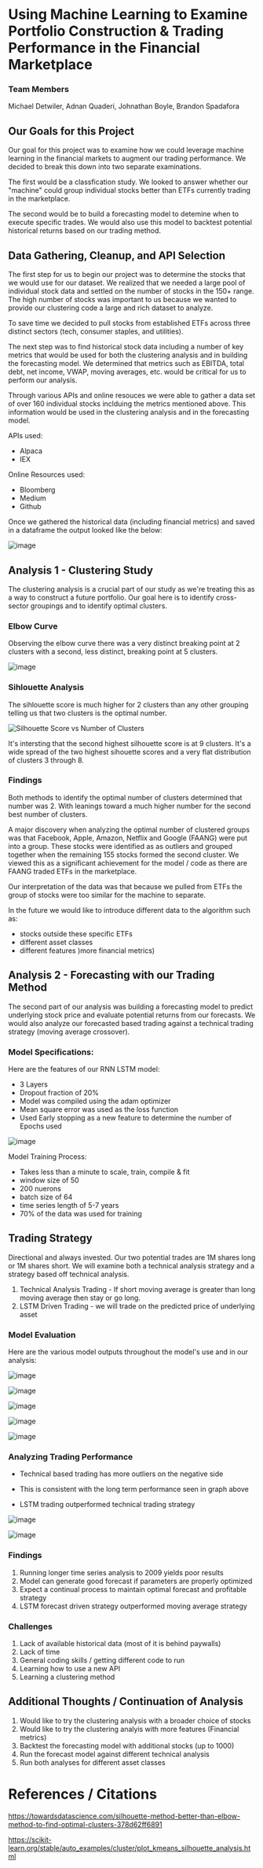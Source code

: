# Using Machine Learning to Examine Portfolio Construction & Trading Performance in the Financial Marketplace

### Team Members

Michael Detwiler, Adnan Quaderi, Johnathan Boyle, Brandon Spadafora

## Our Goals for this Project

Our goal for this project was to examine how we could leverage machine learning in the financial markets to augment our trading performance. We decided to break this down into two separate examinations. 

The first would be a classfication study. We looked to answer whether our "machine" could group individual stocks better than ETFs currently trading in the marketplace. 

The second would be to build a forecasting model to detemine when to execute specific trades. We would also use this model to backtest potential historical returns based on our trading method.  

## Data Gathering, Cleanup, and API Selection

The first step for us to begin our project was to determine the stocks that we would use for our dataset. We realized that we needed a large pool of individual stock data and settled on the number of stocks in the 150+ range. The high number of stocks was important to us because we wanted to provide our clustering code a large and rich dataset to analyze.

To save time we decided to pull stocks from established ETFs across three distinct sectors (tech, consumer staples, and utilities).

The next step was to find historical stock data including a number of key metrics that would be used for both the clustering analysis and in building the forecasting model. We determined that metrics such as EBITDA, total debt, net income, VWAP, moving averages, etc. would be critical for us to perform our analysis.

Through various APIs and online resouces we were able to gather a data set of over 160 individual stocks inclduing the metrics mentioned above. This information would be used in the clustering analysis and in the forecasting model.

APIs used:

* Alpaca 
* IEX 

Online Resources used:

* Bloomberg
* Medium
* Github

Once we gathered the historical data (including financial metrics) and saved in a dataframe the output looked like the below:

![image](https://user-images.githubusercontent.com/91380617/151641968-779027d4-f22c-42c4-b60b-c3700d30fcb2.png)


## Analysis 1 - Clustering Study  

The clustering analysis is a crucial part of our study as we're treating this as a  way to construct a future portfolio. Our goal here is to identify cross-sector groupings and to identify optimal clusters.

### Elbow Curve

Observing the elbow curve there was a very distinct breaking point at 2 clusters with a second, less distinct, breaking point at 5 clusters.

![image](https://user-images.githubusercontent.com/91380617/151642273-4a1d0736-d472-4153-940a-e4b9e7978325.png)


### Sihlouette Analysis 

The sihlouette score is much higher for 2 clusters than any other grouping telling us that two clusters is the optimal number. 

![Silhouette Score vs  Number of Clusters](https://user-images.githubusercontent.com/91380617/151643216-d9708ac4-d124-45c2-a51f-93e95f4c80b9.png)

It's intersting that the second highest silhouette score is at 9 clusters. It's a wide spread of the two highest sihouette scores and a very flat distribution of clusters 3 through 8. 

### Findings

Both methods to identify the optimal number of clusters determined that number was 2. With leanings toward a much higher number for the second best number of clusters.

A major discovery when analyzing the optimal number of clustered groups was that Facebook, Apple, Amazon, Netflix and Google (FAANG) were put into a group. These stocks were identified as as outliers and grouped together when the remaining 155 stocks formed the second cluster. We viewed this as a significant achievement for the model / code as there are FAANG traded ETFs in the marketplace.  

Our interpretation of the data was that because we pulled from ETFs the group of stocks were too similar for the machine to separate.

In the future we would like to introduce different data to the algorithm such as:

* stocks outside these specific ETFs
* different asset classes
* different features )more financial metrics)

## Analysis 2 - Forecasting with our Trading Method 

The second part of our analysis was building a forecasting model to predict underlying stock price and evaluate potential returns from our forecasts. We would also analyze our forecasted based trading against a technical trading strategy (moving average crossover).

### Model Specifications:

Here are the features of our RNN LSTM model:

* 3 Layers
* Dropout fraction of 20%
* Model was compiled using the adam optimizer
* Mean square error was used as the loss function 
* Used Early stopping as a new feature to determine the number of Epochs used

![image](https://user-images.githubusercontent.com/91380617/151642334-b34b27e9-3bbd-4020-9baa-f7dfcbf292b3.png)

Model Training Process:

* Takes less than a minute to scale, train, compile & fit
* window size of 50
* 200 nuerons 
* batch size of 64
* time series length of 5-7 years
* 70% of the data was used for training

## Trading Strategy

Directional and always invested. Our two potential trades are 1M shares long or 1M shares short. We will examine both a technical analysis strategy and a strategy based off technical analysis.

1. Technical Analysis Trading -  If short moving average is greater than long moving average then stay or go long. 
2. LSTM Driven Trading - we will trade on the predicted price of underlying asset

### Model Evaluation

Here are the various model outputs throughout the model's use and in our analysis:

![image](https://user-images.githubusercontent.com/91380617/151642357-1efd6bf9-d472-4f72-823a-5d651eab5d7a.png)


![image](https://user-images.githubusercontent.com/91380617/151642374-59ea47e1-5771-4c9e-aa0c-37720f941843.png)


![image](https://user-images.githubusercontent.com/91380617/151642382-1cc09a85-9f14-4f52-a141-7bc953a93a7d.png)


![image](https://user-images.githubusercontent.com/91380617/151642389-e3419b09-d7cc-45a8-bfe2-0243aa0a0870.png)


![image](https://user-images.githubusercontent.com/91380617/151642396-b50d56c2-a060-46e0-b0d6-7743f09d29e8.png)


### Analyzing Trading Performance

* Technical based trading has more outliers on the negative side
* This is consistent with the long term performance seen in graph above

* LSTM trading outperformed technical trading strategy

![image](https://user-images.githubusercontent.com/91380617/151642410-97aec5b9-9be8-4978-935e-6a9faa339fe1.png)

![image](https://user-images.githubusercontent.com/91380617/151642416-6fd04200-5d8e-4051-b596-65729cccd930.png)

### Findings

1. Running longer time series analysis to 2009 yields poor results 
2. Model can generate good forecast if parameters are properly optimized
3. Expect a continual process to maintain optimal forecast and profitable strategy
4. LSTM forecast driven strategy outperformed moving average strategy

### Challenges

1. Lack of available historical data (most of it is behind paywalls)
2. Lack of time 
3. General coding skills / getting different code to run
4. Learning how to use a new API
5. Learning a clustering method

## Additional Thoughts / Continuation of Analysis

1. Would like to try the clustering analysis with a broader choice of stocks 
2. Would like to try the clustering analyis with more features (Financial metrics)
3. Backtest the forecasting model with additional stocks (up to 1000)
4. Run the forecast model against different technical analysis
6. Run both analyses for different asset classes
 

# References / Citations

https://towardsdatascience.com/silhouette-method-better-than-elbow-method-to-find-optimal-clusters-378d62ff6891

https://scikit-learn.org/stable/auto_examples/cluster/plot_kmeans_silhouette_analysis.html

